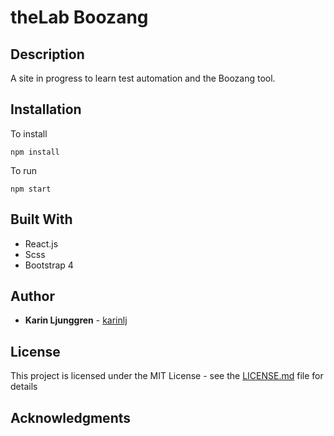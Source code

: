 # theLab Boozang

## Description
A site in progress to learn test automation and the Boozang tool. 

## Installation
To install

```npm install```

To run

```npm start```

## Built With
* React.js
* Scss
* Bootstrap 4

## Author
* **Karin Ljunggren** - [karinlj](https://github.com/karinlj)

## License
This project is licensed under the MIT License - see the [LICENSE.md](LICENSE.md) file for details

## Acknowledgments


